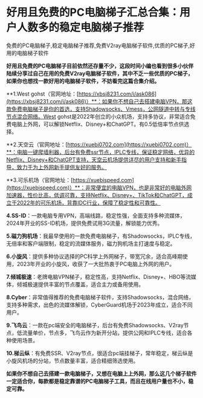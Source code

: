 # 好用且免费的PC电脑梯子汇总合集：用户人数多的稳定电脑梯子推荐
免费的PC电脑梯子,稳定电脑梯子推荐,免费V2ray电脑梯子软件,优质的PC梯子,好用的电脑梯子软件

**好用且免费的PC电脑梯子目前依然还存量不少，这段时间小编也看到很多小伙伴陆续分享过自己在用的免费V2ray电脑梯子软件，其中不乏一些优质的PC梯子，如果你也想找一款好用的电脑梯子软件，不妨看完这篇合集介绍。**

**1.West gohst（官网地址：[https://xbsj8231.com/i/ask086](https://xbsj8231.com/i/ask086)）**：如果你不想自己去搭建电脑VPN，那这款免费电脑梯子是你的首选，支持Shadowsocks、Vmess，公网隧道中转与专线节点混合网络。West gohst是2022年创立的小众机场，支持多协议，非常适合免费电脑上外网，可以解锁Netflix、Disney+和ChatGPT。有0.5低倍率节点供选择。

**2.天空云（官网地址：[https://xuebi0702.com](https://xuebi0702.com)）**：电脑一键爬墙利器，后台有免费ssr节点，IPLC专线，保证稳定网络，优异的Netflix、Disney+和ChatGPT支持，天空云机场提供详尽的用户支持和新手指导，致力于为上外网新手提供友好的服务。

**3.可乐机场（官网地址：[https://xuebispeed.com](https://xuebispeed.com)）**：非常便宜的电脑VPN，也是非常好的电脑外网加速器，性价比高，低调可靠，支持Netflix、Disney+、TikTok和ChatGPT，成立于2022年的可乐机场，背靠IDC行业，保障了稳定性和可靠性。

**4.SS-ID**：一款电脑专用VPN，高端线路，稳定性强，全面支持多种流媒体，2024年开业的SS-ID机场，提供免费试用3G流量，解锁能力优秀。

**5.磁力狗机场**：我最早使用的一款免费电脑梯子，有Shadowsocks，IPLC专线，无倍率和客户端限制，稳定的流媒体服务，磁力狗机场主打速度与稳定。

**6.小旋风**：提供多种协议选择的PC科学上外网梯子，带宽冗余，适合高峰期使用，2023年开业的小旋风，收获了一大批热衷于PC电脑上外网的用户。

**7.倾城极速**：老牌电脑VPN梯子，稳定性高，支持Netflix、Disney+、HBO等流媒体，倾城极速提供丰富的节点覆盖，适合主力或备用使用。

**8.Cyber**：非常值得推荐的免费电脑梯子软件，支持Shadowsocks，混合网络，支持多种需求，出色的流媒体解锁，CyberGuard机场于2023年成立，适合不同用户。

**9.飞鸟云**：一款在pc端安全的电脑梯子，后台有免费Shadowsocks、V2ray节点，低流量单价，节点多，飞鸟云作为新开分站，提供公网和IPLC专线，适合各种使用场景。

**10.梯云纵**：有免费SSR、V2ray节点，很适合pc端挂梯子，常年稳定，梯云纵是小旋风机场的分站，节点数量丰富，适合精细筛选使用。

**如果你不想自己去搭建一款电脑梯子，又想在电脑上上外网，那么这几个梯子软件一定适合你，每款都是稳定靠谱的PC电脑梯子工具，而且在线用户量也不小，稳定可靠。**
